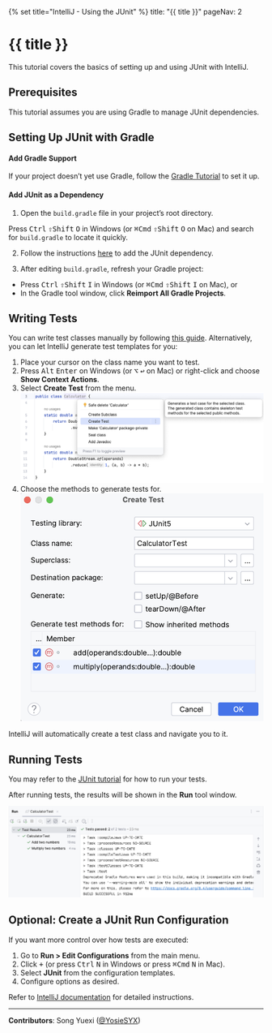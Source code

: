 {% set title="IntelliJ - Using the JUnit" %}
<frontmatter>
  title: "{{ title }}"
  pageNav: 2
</frontmatter>

<include src="../common/common-fragments.md#wip-warning" />

# {{ title }}

This tutorial covers the basics of setting up and using JUnit with IntelliJ.

<!-- ======================================================== -->

## Prerequisites


<include src="junit.md#junit-use-gradle" />

This tutorial assumes you are using Gradle to manage JUnit dependencies.

<!-- ======================================================== -->

## Setting Up JUnit with Gradle

#### Add Gradle Support

If your project doesn’t yet use Gradle, follow the [Gradle Tutorial](https://se-education.org/guides/tutorials/gradle.html) to set it up.

#### Add JUnit as a Dependency

1. Open the `build.gradle` file in your project’s root directory.

<box type="tip" seamless>

Press <kbd>Ctrl</kbd> <kbd>⇧Shift</kbd> <kbd>O</kbd> in Windows (or <kbd>⌘Cmd</kbd> <kbd>⇧Shift</kbd> <kbd>O</kbd> on Mac) and search for `build.gradle` to locate it quickly.

</box>

2. Follow the instructions [here](https://se-education.org/guides/tutorials/junit.html#configuring-gradle-for-junit) to add the JUnit dependency.

3. After editing `build.gradle`, refresh your Gradle project:

* Press <kbd>Ctrl</kbd> <kbd>⇧Shift</kbd> <kbd>I</kbd> in Windows (or <kbd>⌘Cmd</kbd> <kbd>⇧Shift</kbd> <kbd>I</kbd> on Mac), or  
* In the Gradle tool window, click **Reimport All Gradle Projects**.

<!-- ======================================================== -->

## Writing Tests

You can write test classes manually by following [this guide](https://se-education.org/guides/tutorials/vscJUnitTesting.html#conventions-to-follow). Alternatively, you can let IntelliJ generate test templates for you:

1. Place your cursor on the class name you want to test.
2. Press <kbd>Alt</kbd> <kbd>Enter</kbd> on Windows (or <kbd>⌥</kbd> <kbd>↩</kbd> on Mac) or right-click and choose **Show Context Actions**.
3. Select **Create Test** from the menu.
![Create Test option in menu](./images/intellij/create-test.png)
4. Choose the methods to generate tests for.
![Create Test menu](./images/intellij/test-menu.png)

IntelliJ will automatically create a test class and navigate you to it.

<!-- ======================================================== -->

## Running Tests

You may refer to the [JUnit tutorial](https://se-education.org/guides/tutorials/junit.html#running-tests) for how to run your tests.

After running tests, the results will be shown in the **Run** tool window.

![Run Tool menu](./images/intellij/run-menu.png)


<!-- ======================================================== -->

<include src="junit.md#useful-test-cases" />

<!-- ======================================================== -->

## Optional: Create a JUnit Run Configuration

If you want more control over how tests are executed:

1. Go to **Run > Edit Configurations** from the main menu.
2. Click <kbd>+</kbd> (or press <kbd>Ctrl</kbd> <kbd>N</kbd> in Windows or press <kbd>⌘Cmd</kbd> <kbd>N</kbd> in Mac).
3. Select **JUnit** from the configuration templates.
4. Configure options as desired.

Refer to [IntelliJ documentation](https://www.jetbrains.com/help/idea/creating-and-running-your-first-java-application.html#run-configurations) for detailed instructions.

<!-- ======================================================== -->

---

**Contributors**: Song Yuexi ([@YosieSYX](https://github.com/YosieSYX))
